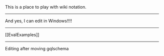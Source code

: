 This is a place to play with wiki notation.

----

And yes, I can edit in Windows!!!!

----

[[EvalExamples]]

----

Editing after moving gqlschema